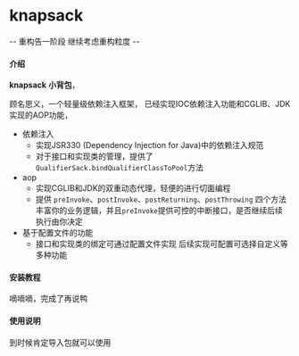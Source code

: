 # knapsack
-- 重构告一阶段 继续考虑重构粒度 --
#### 介绍
**knapsack** **小背包**，

顾名思义，一个轻量级依赖注入框架，
已经实现IOC依赖注入功能和CGLIB、JDK实现的AOP功能，
- 依赖注入
    - 实现JSR330 (Dependency Injection for Java)中的依赖注入规范
    - 对于接口和实现类的管理，提供了`QualifierSack.bindQualifierClassToPool`方法
- aop
    - 实现CGLIB和JDK的双重动态代理，轻便的进行切面编程
    - 提供 `preInvoke`、`postInvoke`、`postReturning`、`postThrowing`
    四个方法丰富你的业务逻辑，并且`preInvoke`提供可控的中断接口，是否继续后续执行由你决定
- 基于配置文件的功能 
    - 接口和实现类的绑定可通过配置文件实现
后续实现可配置可选择自定义等多种功能


#### 安装教程
嘀嘀嘀，完成了再说鸭

#### 使用说明
到时候肯定导入包就可以使用


